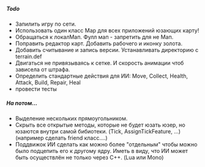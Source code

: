 ##### Todo
* Запилить игру по сети.
* Использовать один класс Map для всех приложений юзающих карту!
* Обращаться к локалМап. Фулл мап - запретить для не Мап.
* Поправить редактор карт. Добавить рабочего и иконку золота. 
* Добавить считывание и запись версии. Устанавливать директорию с terrain.def
* Двигаться не привязываясь к сетке. И скорость анимации чтоб зависела от штрафа.
* Определить стандартные действия для ИИ: Move, Collect, Health, Attack, Build, Repair, Heal
* провести тесты

##### На потом...
* Выделение нескольких прямоугольником.
* Скрыть все открытые методы, которые не будет юзать юзер, но юзаются внутри самой бибиотеки. 
(Tick, AssignTickFeature, ...) (например сделать friend класс....)
* Поддвижок ИИ сделать как можно более "отдельным" чтобы можно было подцепить его к другому ядру.
Иметь в виду, что ИИ может быть осуществлён не только через С++. (Lua или Mono)
